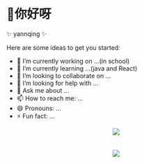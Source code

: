 # 👋你好呀


✨ yannqing ✨ 

Here are some ideas to get you started:

- 🔭 I’m currently working on ...(in school)
- 🌱 I’m currently learning ...(java and React)
- 👯 I’m looking to collaborate on ...
- 🤔 I’m looking for help with ...
- 💬 Ask me about ...
- 📫 How to reach me: ...
- 😄 Pronouns: ...
- ⚡ Fun fact: ...


<div align="center">
  <img  src="https://github-readme-stats.vercel.app/api?username=yannqing&show_icons=true&theme=radical&hide=contribs,prs" />
</div>
<br/>
<br/>
<div align="center">
    <img  src="https://github-readme-stats.vercel.app/api/top-langs/?username=yannqing&layout=compact" />
</div>
